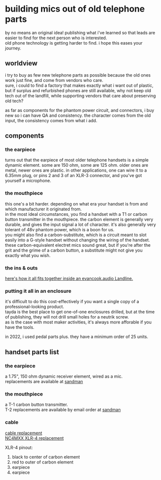 # building mics out of old telephone parts  
by no means an original idea! publishing what i've learned so that leads are easier to find for the next person who is interested.  
old phone technology is getting harder to find. i hope this eases your journey.  

## worldview
i try to buy as few new telephone parts as possible because the old ones work just fine, and come from vendors who care.  
sure, i could to find a factory that makes exactly what i want out of plastic, but if surplus and refurbished phones are still available, why not keep old tech out of the landfill, while supporting vendors that care about preserving old tech?  

as far as components for the phantom power circuit, and connectors, i buy new so i can have QA and consistency. the character comes from the old input, the consistency comes from what i add.  

## components

### the earpiece  
turns out that the earpiece of most older telephone handsets is a simple dynamic element. some are 150 ohm, some are 125 ohm. older ones are metal, newer ones are plastic.
in other applications, one can wire it to a 6.35mm plug, or pins 2 and 3 of an XLR-3 connector, and you've got yourself a microphone.

### the mouthpiece

this one's a bit harder. depending on what era your handset is from and which manufacturer it originated from.  
in the most ideal circumstances, you find a handset with a T1 or carbon button transmitter in the mouthpiece. the carbon element is generally very durable, and gives the input signal a lot of character. it's also generally very tolerant of 48v phantom power, which is a boon for us.  
you might also find a carbon-substitute, which is a circuit meant to slot easily into a G-style handset without changing the wiring of the handset.  
these carbon-equivalent electret mics sound great, but if you're after the grit and the grime of a carbon button, a substitute might not give you exactly what you wish.

### the ins & outs

[here's how it all fits together inside an evancook.audio Landline.](https://github.com/evanmcook/landline/blob/main/build%20documentation/landlineCircuit.png)  

### putting it all in an enclosure  
it's difficult to do this cost-effectively if you want a single copy of a professional-looking product.  
tayda is the best place to get one-of-one enclosures drilled, but at the time of publishing, they will not drill small holes for a neutrik screw.  
as is the case with most maker activities, it's always more afforable if you have the tools.  

in 2022, i used pedal parts plus. they have a minimum order of 25 units.

## handset parts list

### the earpiece  
a 1.75", 150 ohm dynamic receiver element, wired as a mic.  
replacements are available at [sandman](https://www.sandman.com/products/asx7t-dr-1-dynamic-receiver-transmitter)

### the mouthpiece  
a T-1 carbon button transmitter.  
T-2 replacements are available by email order at [sandman](www.sandman.com)

### cable
[cable replacement](https://www.sandman.com/products/tel4q-6-foot-black-4-conductor-spade-to-spade-handset-cord)  
[NC4MXX XLR-4 replacement](https://www.mouser.com/ProductDetail/Neutrik/NC4MXX?qs=RMiEzKrVl1ceI5POQM8YGg%3D%3D)  
  
XLR-4 pinout:  
1. black to center of carbon element 
2. red to outer of carbon element  
3. earpiece  
4. earpiece  

